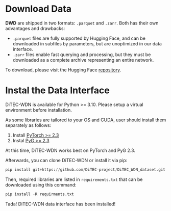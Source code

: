 # Download Data
**DWD** are shipped in two formats: `.parquet` and `.zarr`. Both has their own advantages and drawbacks:

* `.parquet` files are fully supported by Hugging Face, and can be downloaded in subfiles by parameters, but are unoptimized in our data interface.
* `.zarr` files enable fast querying and processing, but they must be downloaded as a complete archive representing an entire network.

To download, please visit the Hugging Face [repository](https://huggingface.co/datasets/rugds/ditec-wdn/tree/main).

# Instal the Data Interface
DiTEC-WDN is available for Python >= 3.10. Please setup a virtual environment before installation.

As some libraries are tailored to your OS and CUDA, user should install them separately as follows:

1. Install [PyTorch >= 2.3](https://pytorch.org/get-started/locally/)
2. Instal [PyG >= 2.3](https://pytorch-geometric.readthedocs.io/en/latest/install/installation.html)

At this time, DiTEC-WDN works best on PyTorch and PyG 2.3.

Afterwards, you can clone DiTEC-WDN or install it via pip:

```python
pip install git+https://github.com/DiTEC-project/DiTEC_WDN_dataset.git
```

Then, required libraries are listed in `requirements.txt` that can be downloaded using this command:

```python
pip install -R requirments.txt
```

Tada! DiTEC-WDN data interface has been installed!

